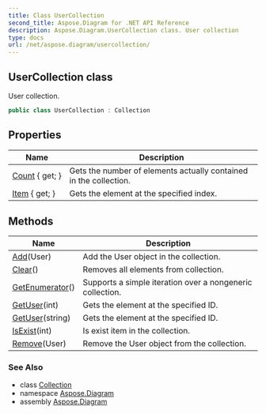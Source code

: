 ```yaml
---
title: Class UserCollection
second_title: Aspose.Diagram for .NET API Reference
description: Aspose.Diagram.UserCollection class. User collection
type: docs
url: /net/aspose.diagram/usercollection/
---
```

## UserCollection class

User collection.

```csharp
public class UserCollection : Collection
```

## Properties

| Name | Description |
| --- | --- |
| [Count](../../aspose.diagram/collection/count/) { get; } | Gets the number of elements actually contained in the collection. |
| [Item](../../aspose.diagram/usercollection/item/) { get; } | Gets the element at the specified index. |

## Methods

| Name | Description |
| --- | --- |
| [Add](../../aspose.diagram/usercollection/add/)(User) | Add the User object in the collection. |
| [Clear](../../aspose.diagram/collection/clear/)() | Removes all elements from collection. |
| [GetEnumerator](../../aspose.diagram/collection/getenumerator/)() | Supports a simple iteration over a nongeneric collection. |
| [GetUser](../../aspose.diagram/usercollection/getuser/#getuser)(int) | Gets the element at the specified ID. |
| [GetUser](../../aspose.diagram/usercollection/getuser/#getuser_1)(string) | Gets the element at the specified ID. |
| [IsExist](../../aspose.diagram/collection/isexist/)(int) | Is exist item in the collection. |
| [Remove](../../aspose.diagram/usercollection/remove/)(User) | Remove the User object from the collection. |

### See Also

* class [Collection](../collection/)
* namespace [Aspose.Diagram](../../aspose.diagram/)
* assembly [Aspose.Diagram](../../)


